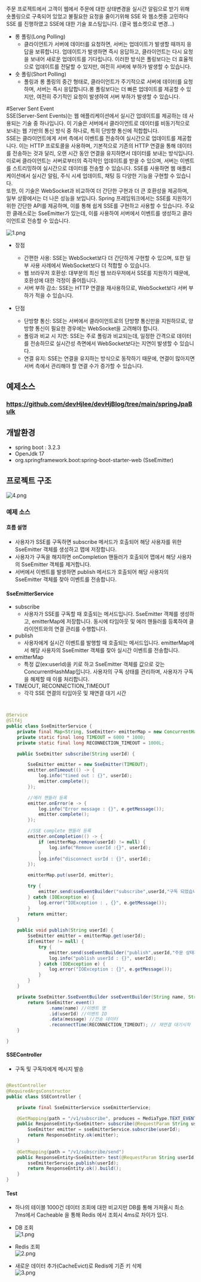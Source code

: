주문 프로젝트에서 고객이 웹에서 주문에 대한 상태변경을 실시간 알림으로 받기 위해 숏폴링으로 구축되어 있었고 불필요한 요청을 줄이기위해 SSE 와 웹소켓중 고민하다 SSE 를 진행하였고 
SSE에 대한 기술 포스팅입니다. (결국 웹소켓으로 변경...)    

* 롱 폴링(Long Polling)
  * 클라이언트가 서버에 데이터를 요청하면, 서버는 업데이트가 발생할 때까지 응답을 보류합니다.  업데이트가 발생하면 즉시 응답하고, 클라이언트는 다시 요청을 보내어 새로운 업데이트를 기다립니다.  이러한 방식은 폴링보다는 더 효율적으로 업데이트를 전달할 수 있지만, 여전히 서버에 부하가 발생할 수 있습니다.
* 숏 폴링(Short Polling)
  * 폴링과 롱 폴링의 중간 형태로, 클라이언트가 주기적으로 서버에 데이터를 요청하며, 서버는 즉시 응답합니다.롱 폴링보다는 더 빠른 업데이트를 제공할 수 있지만, 여전히 주기적인 요청이 발생하여 서버 부하가 발생할 수 있습니다.

#Server Sent Event    
SSE(Server-Sent Events)는 웹 애플리케이션에서 실시간 업데이트를 제공하는 데 사용되는 기술 중 하나입니다. 이 기술은 서버에서 클라이언트로 데이터를 비동기적으로 보내는 웹 기반의 통신 방식 중 하나로, 특히 단방향 통신에 적합합니다.   
SSE는 클라이언트에게 서버 측에서 이벤트를 전송하여 실시간으로 업데이트를 제공합니다. 이는 HTTP 프로토콜을 사용하며, 기본적으로 기존의 HTTP 연결을 통해 데이터를 전송하는 것과 달리, 오랜 시간 동안 연결을 유지하면서 데이터를 보내는 방식입니다.    
이로써 클라이언트는 서버로부터의 즉각적인 업데이트를 받을 수 있으며, 서버는 이벤트를 스트리밍하여 실시간으로 데이터를 전송할 수 있습니다. SSE를 사용하면 웹 애플리케이션에서 실시간 알림, 주식 시세 업데이트, 채팅 등 다양한 기능을 구현할 수 있습니다.    
또한, 이 기술은 WebSocket과 비교하여 더 간단한 구현과 더 큰 호환성을 제공하며, 일부 상황에서는 더 나은 성능을 보입니다.
Spring 프레임워크에서는 SSE를 지원하기 위한 간단한 API를 제공하며, 이를 통해 쉽게 SSE를 구현하고 사용할 수 있습니다. 주요한 클래스로는 SseEmitter가 있는데, 이를 사용하여 서버에서 이벤트를 생성하고 클라이언트로 전송할 수 있습니다.    

![1.png](1.png)

* 장점    
  * 간편한 사용: SSE는 WebSocket보다 더 간단하게 구현할 수 있으며, 또한 일부 사용 사례에서 WebSocket보다 더 적합할 수 있습니다.   
  * 웹 브라우저 호환성: 대부분의 최신 웹 브라우저에서 SSE를 지원하기 때문에, 호환성에 대한 걱정이 줄어듭니다.   
  * 서버 부하 감소: SSE는 HTTP 연결을 재사용하므로, WebSocket보다 서버 부하가 적을 수 있습니다.   

* 단점   
  * 단방향 통신: SSE는 서버에서 클라이언트로의 단방향 통신만을 지원하므로, 양방향 통신이 필요한 경우에는 WebSocket을 고려해야 합니다.
  * 폴링과 비교 시 지연: SSE는 주로 폴링과 비교되는데, 일정한 간격으로 데이터를 전송하므로 실시간성 측면에서 WebSocket보다는 지연이 발생할 수 있습니다.
  * 연결 유지: SSE는 연결을 유지하는 방식으로 동작하기 때문에, 연결이 많아지면 서버 측에서 관리해야 할 연결 수가 증가할 수 있습니다.

    
## 예제소스
### https://github.com/devHjlee/devHjBlog/tree/main/springJpaBulk

## 개발환경
* spring boot : 3.2.3
* OpenJdk 17
* org.springframework.boot:spring-boot-starter-web (SseEmitter)

## 프로젝트 구조   

![4.png](4.png)

### 예제 소스
#### 흐름 설명
* 사용자가 SSE를 구독하면 subscribe 메서드가 호출되어 해당 사용자를 위한 SseEmitter 객체를 생성하고 맵에 저장합니다.
* 사용자가 구독을 해지하면 onCompletion 핸들러가 호출되어 맵에서 해당 사용자의 SseEmitter 객체를 제거합니다.
* 서버에서 이벤트를 발생하면 publish 메서드가 호출되어 해당 사용자의 SseEmitter 객체를 찾아 이벤트를 전송합니다.
#### SseEmitterService
* subscribe   
  * 사용자가 SSE를 구독할 때 호출되는 메서드입니다. SseEmitter 객체를 생성하고, emitterMap에 저장합니다. 동시에 타임아웃 및 에러 핸들러를 등록하여 클라이언트와의 연결 관리를 수행합니다.
* publish
  * 사용자에게 실시간 이벤트를 발행할 때 호출되는 메서드입니다. emitterMap에서 해당 사용자의 SseEmitter 객체를 찾아 실시간 이벤트를 전송합니다.
* emitterMap
  * 특정 값(ex:userId)을 키로 하고 SseEmitter 객체를 값으로 갖는 ConcurrentHashMap입니다. 사용자의 구독 상태를 관리하며, 사용자가 구독을 해제할 때 이를 처리합니다.
* TIMEOUT, RECONNECTION_TIMEOUT
  * 각각 SSE 연결의 타임아웃 및 재연결 대기 시간   

``` java   


@Service
@Slf4j
public class SseEmitterService {
    private final Map<String, SseEmitter> emitterMap = new ConcurrentHashMap<>();
    private static final long TIMEOUT = 6000 * 1000;
    private static final long RECONNECTION_TIMEOUT = 1000L;

    public SseEmitter subscribe(String userId) {

        SseEmitter emitter = new SseEmitter(TIMEOUT);
        emitter.onTimeout(() -> {
            log.info("timed out : {}", userId);
            emitter.complete();
        });

        //에러 핸들러 등록
        emitter.onError(e -> {
            log.info("Error message : {}", e.getMessage());
            emitter.complete();
        });

        //SSE complete 핸들러 등록
        emitter.onCompletion(() -> {
            if (emitterMap.remove(userId) != null) {
                log.info("Remove userId :{}", userId);
            }
            log.info("disconnect usrId : {}", userId);
        });

        emitterMap.put(userId, emitter);

        try {
            emitter.send(sseEventBuilder("subscribe",userId,"구독 되었습니다.")); //503 방지를위한 더미데이터
        } catch (IOException e) {
            log.error("IOException : , {}", e.getMessage());
        }
        return emitter;
    }

    public void publish(String userId) {
        SseEmitter emitter = emitterMap.get(userId);
        if(emitter != null) {
            try {
                emitter.send(sseEventBuilder("publish",userId,"주문 상태가 변경 됐습니다."));
                log.info("publish userId : {}", userId);
            } catch (IOException e) {
                log.error("IOException : {}", e.getMessage());
            }
        }
    }

    private SseEmitter.SseEventBuilder sseEventBuilder(String name, String userId, String message) {
        return SseEmitter.event()
                .name(name) //이벤트 명
                .id(userId) //이벤트 ID
                .data(message) //전송 데이터
                .reconnectTime(RECONNECTION_TIMEOUT); // 재연결 대기시작
    }

}    
```     

#### SSEController
* 구독 및 구독자에게 메시지 발송     
``` java   

@RestController
@RequiredArgsConstructor
public class SSEController {

    private final SseEmitterService sseEmitterService;

    @GetMapping(path = "/v1/subscribe", produces = MediaType.TEXT_EVENT_STREAM_VALUE)
    public ResponseEntity<SseEmitter> subscribe(@RequestParam String userId) {
        SseEmitter emitter = sseEmitterService.subscribe(userId);
        return ResponseEntity.ok(emitter);
    }
    
    @GetMapping(path = "/v1/subscribe/send")
    public ResponseEntity<SseEmitter> test(@RequestParam String userId) {
        sseEmitterService.publish(userId);
        return ResponseEntity.ok().build();
    }
}
```

#### Test 
* 하나의 테이블 1000건 데이터 조회에 대한 비교지만 DB를 통해 가져올시 최소 7ms에서 Cacheable 을 통해 Redis 에서 조회시 4ms로 차이가 있다.
* DB 조회   
  ![1.png](1.png)

* Redis 조회    
  ![2.png](2.png)

* 새로운 데이터 추가(CacheEvict)로 Redis에 기존 키 삭제   
  ![3.png](3.png)

 
